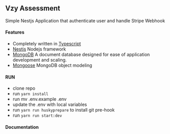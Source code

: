 ## Vzy Assessment
Simple Nestjs Application that authenticate user and handle Stripe Webhook

#### Features
- Completely written in [Typescript](https://typescriptlang.org/)
- [Nestjs](https://docs.nestjs.com/) Nodejs framework
- [MongoDB](https://www.mongodb.com/docs/manual/) A document database designed for ease of application development and scaling.
- [Mongoose](https://mongoosejs.com/) MongoDB object modeling

#### RUN
- clone repo
- run `yarn install`
- run mv .env.example .env
- update the .env with local variables
- run `yarn run huskyprepare` to install git pre-hook
- run `yarn run start:dev`

#### Documentation